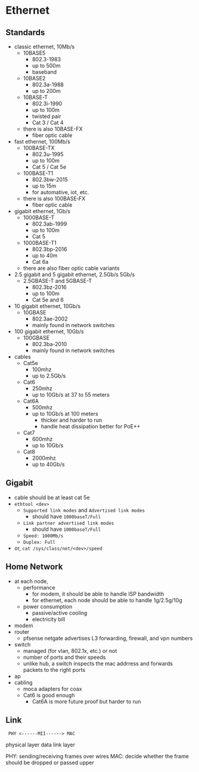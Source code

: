 Ethernet
========

## Standards

- classic ethernet, 10Mb/s
  - 10BASE5
    - 802.3-1983
    - up to 500m
    - baseband
  - 10BASE2
    - 802.3a-1988
    - up to 200m
  - 10BASE-T
    - 802.3i-1990
    - up to 100m
    - twisted pair
    - Cat 3 / Cat 4
  - there is also 10BASE-FX
    - fiber optic cable
- fast ethernet, 100Mb/s
  - 100BASE-TX
    - 802.3u-1995
    - up to 100m
    - Cat 5 / Cat 5e
  - 100BASE-T1
    - 802.3bw-2015
    - up to 15m
    - for automative, iot, etc.
  - there is also 100BASE‑FX
    - fiber optic cable
- gigabit ethernet, 1Gb/s
  - 1000BASE-T
    - 802.3ab-1999
    - up to 100m
    - Cat 5
  - 1000BASE-T1
    - 802.3bp-2016
    - up to 40m
    - Cat 6a
  - there are also fiber optic cable variants
- 2.5 gigabit and 5 gigabit ethernet, 2.5Gb/s 5Gb/s
  - 2.5GBASE-T and 5GBASE-T
    - 802.3bz-2016
    - up to 100m
    - Cat 5e and 6
- 10 gigabit ethernet, 10Gb/s
  - 10GBASE
    - 802.3ae-2002
    - mainly found in network switches
- 100 gigabit ethernet, 10Gb/s
  - 100GBASE
    - 802.3ba-2010
    - mainly found in network switches
- cables
  - Cat5e
    - 100mhz
    - up to 2.5Gb/s
  - Cat6
    - 250mhz
    - up to 10Gb/s at 37 to 55 meters
  - Cat6A
    - 500mhz
    - up to 10Gb/s at 100 meters
      - thicker and harder to run
      - handle heat dissipation better for PoE++
  - Cat7
    - 600mhz
    - up to 10Gb/s
  - Cat8
    - 2000mhz
    - up to 40Gb/s

## Gigabit

- cable should be at least cat 5e
- `ethtool <dev>`
  - `Supported link modes` and `Advertised link modes`
    - should have `1000baseT/Full`
  - `Link partner advertised link modes`
    - should have `1000baseT/Full`
  - `Speed: 1000Mb/s`
  - `Duplex: Full`
- or, `cat /sys/class/net/<dev>/speed`

## Home Network

- at each node,
  - performance
    - for modem, it should be able to handle ISP bandwidth
    - for ethernet, each node should be able to handle 1g/2.5g/10g
  - power consumption
    - passive/active cooling
    - electricity bill
- modem
- router
  - pfsense netgate advertises L3 forwarding, firewall, and vpn numbers
- switch
  - managed (for vlan, 802.1x, etc.) or not
  - number of ports and their speeds
  - unlike hub, a switch inspects the mac addrress and forwards packets to the
    right ports
- ap
- cabling
  - moca adapters for coax
  - Cat6 is good enough
    - Cat6A is more future proof but harder to run

## Link

     PHY <------MII------> MAC
physical layer         data link layer


PHY: sending/receiving frames over wires
MAC: decide whether the frame should be dropped or passed upper
